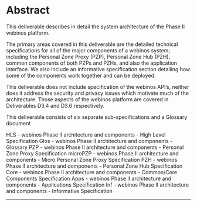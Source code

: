 Abstract
========

This deliverable describes in detail the system architecture of the Phase II webinos platform.

The primary areas covered in this deliverable are the detailed technical specifications for all of the major components of a webinos system; including the Personal Zone Proxy (PZP), Personal Zone Hub (PZH), common components of both PZPs and PZHs, and also the application interface. We also include an informative specification section detailing how some of the components work together and can be deployed.

This deliverable does not include specification of the webinos API’s, neither does it address the security and privacy issues which motivate much of the architecture. Those aspects of the webinos platform are covered in Deliverables D3.4 and D3.6 respectively.

This deliverable consists of six separate sub-specifications and a Glossary document

HLS - webinos Phase II architecture and components - High Level Specification
Glos - webinos Phase II architecture and components - Glossary
PZP - webinos Phase II architecture and components - Personal Zone Proxy Specification
microPZP - webinos Phase II architecture and components - Micro Personal Zone Proxy Specification
PZH - webinos Phase II architecture and components - Personal Zone Hub Specification
Core - webinos Phase II architecture and components - Common/Core Components Specification
Apps - webinos Phase II architecture and components - Applications Specification
Inf - webinos Phase II architecture and components - Informative Specification

* * * * *
